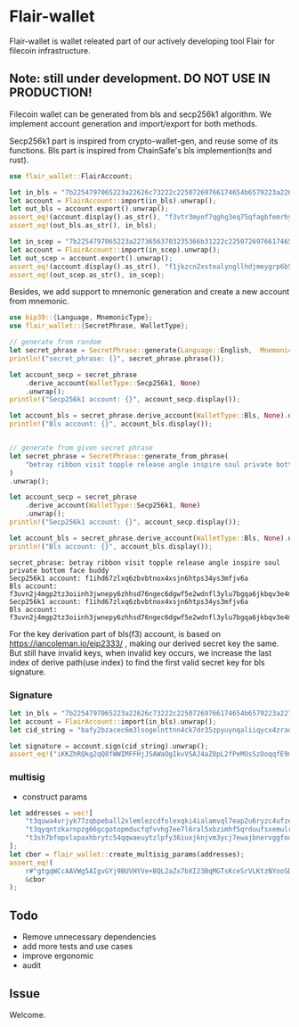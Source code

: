 # Flair-wallet
Flair-wallet is wallet releated part of our actively developing tool Flair for filecoin infrastructure.

## Note: still under development. DO NOT USE IN PRODUCTION!

Filecoin wallet can be generated from bls and secp256k1 algorithm. We implement account generation and import/export for both methods. 

Secp256k1 part is inspired from crypto-wallet-gen, and reuse some of its functions. Bls part is inspired from ChainSafe's bls implemention(ts and rust).

``` rust
use flair_wallet::FlairAccount;

let in_bls = "7b2254797065223a22626c73222c22507269766174654b6579223a226b434b523969566b73615a6672746b513979356e3269615862317279766d314d37637357456352313142673d227d";
let account = FlairAccount::import(in_bls).unwrap();
let out_bls = account.export().unwrap();
assert_eq!(account.display().as_str(), "f3vtr3myof7qghg3eq75qfagbfemrhycsqypmz2t6pfwwq5m3w73wlthhbtlrnjpyjxnhwz5pxboonb3bliv6q");
assert_eq!(out_bls.as_str(), in_bls);

let in_scep = "7b2254797065223a22736563703235366b31222c22507269766174654b6579223a2235734d384f2b6639554161686d78726d61653533776a667056374338664b6b426c414c4c44366e717a666b3d227d";
let account = FlairAccount::import(in_scep).unwrap();
let out_scep = account.export().unwrap();
assert_eq!(account.display().as_str(), "f1jkzcn2xstealyngllhdjmeygrp6b5amvzhvklbi");
assert_eq!(out_scep.as_str(), in_scep);
```

Besides, we add support to mnemonic generation and create a new account from mnemonic.

``` rust
use bip39::{Language, MnemonicType};
use flair_wallet::{SecretPhrase, WalletType};

// generate from random
let secret_phrase = SecretPhrase::generate(Language::English,  MnemonicType::Words12);
println!("secret_phrase: {}", secret_phrase.phrase());

let account_secp = secret_phrase
    .derive_account(WalletType::Secp256k1, None)
    .unwrap();
println!("Secp256k1 account: {}", account_secp.display());

let account_bls = secret_phrase.derive_account(WalletType::Bls, None).unwrap();
println!("Bls account: {}", account_bls.display());


// generate from given secret phrase
let secret_phrase = SecretPhrase::generate_from_phrase(
    "betray ribbon visit topple release angle inspire soul private bottom face buddy",
)
.unwrap();

let account_secp = secret_phrase
    .derive_account(WalletType::Secp256k1, None)
    .unwrap();
println!("Secp256k1 account: {}", account_secp.display());

let account_bls = secret_phrase.derive_account(WalletType::Bls, None).unwrap();
println!("Bls account: {}", account_bls.display());
```
```
secret_phrase: betray ribbon visit topple release angle inspire soul private bottom face buddy
Secp256k1 account: f1ihd67zlxq6zbvbtnox4xsjn6htps34ys3mfjv6a
Bls account: f3uvn2j4mgp2tz3oiinh3jwnepy6zhhsd76ngec6dgwf5e2wdnfl3ylu7bgqa6jkbqv3e4mua6ectzbleflmtq
Secp256k1 account: f1ihd67zlxq6zbvbtnox4xsjn6htps34ys3mfjv6a
Bls account: f3uvn2j4mgp2tz3oiinh3jwnepy6zhhsd76ngec6dgwf5e2wdnfl3ylu7bgqa6jkbqv3e4mua6ectzbleflmtq

```

For the key derivation part of bls(f3) account, is based on https://iancoleman.io/eip2333/ , making our derived secret key the same. But still have invalid keys, when invalid key occurs, we increase the last index of derive path(use index) to find the first valid secret key for bls signature.

### Signature
``` rust
let in_bls = "7b2254797065223a22626c73222c22507269766174654b6579223a2270657341657756666d382f6f7a574c736b6f767a7464677a62566d73677657695a70506f346d53367269493d227d";
let account = FlairAccount::import(in_bls).unwrap();
let cid_string = "bafy2bzacec6m3lsogelnttnn4ck7dr35zpyuynqaliiqycx4zraqmqmjebc36".to_string();

let signature = account.sign(cid_string).unwrap();
assert_eq!("iKKZhRQkg2qQ8fWWIMFFHjJSAWaOgIkvVSAJ4aZ0pL2fPeMOsSzOoqqfE9mj/qtCDAfeDWCgvVzTwVvSNNt5jL+LPwSSGinfHtO01urO0vuOq2EUCVcgH57ftzf5SAJT",&signature);

```

### multisig
- construct params
``` rust
let addresses = vec![
    "t3quwa4vrjyk77zqbpeball2xlemlezcdfolexqki4ialamvql7eap2u6ryzc4ufzeuyplti5ruopbtansv63q".to_string(),
    "t3qyqntzkarnpzg66gcgotopmducfqfvvhg7ee7l6ral5xbzimhf5qrduufsxemulrb2zfjdmpdvftaljzuhva".to_string(),
    "t3sh7bfopxlxpaxhbrytc54qqwaeuytzlpfy36iuxjknjvm3ycj7ewajbnervggfoqwk4xhjdpvk54bpiesaya".to_string(),
];
let cbor = flair_wallet::create_multisig_params(addresses);
assert_eq!(
    r#"gtgqWCcAAVWg5AIgvGYj9BUVHYVe+BQL2aZx7bXI23BqMGTsKceSrVLKtzNYnoSDWDEDhSwOVinCv/zALyBAterrIxZMiGVyyXgpHEAWBlYL+QD9U9HGRcoXJKYeuaOxo54ZWDEDhiDZ5UCLX5N7xhGdNz2DoIsC1qc3yE+v0QL7cOUMOXsIjpQsrkZRcQ6yVI2PHUswWDEDkf4Sufdd3gucMcTF3kIWASmJ5W8uN+RS6VNTVm8CT8lgJC0kamMV0LK5c6RvqrvAAgAA"#,
    &cbor
);
```

## Todo
- Remove unnecessary dependencies
- add more tests and use cases
- improve ergonomic
- audit

## Issue
Welcome.











